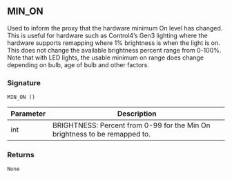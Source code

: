 ## MIN\_ON

Used to inform the proxy that the hardware minimum On level has changed.  This is useful for hardware such as Control4’s Gen3 lighting where the hardware supports remapping where 1% brightness is when the light is on.  This does not change the available brightness percent range from 0-100%.  Note that with LED lights, the  usable minimum on range does change depending on bulb, age of bulb and other factors.  

### Signature

`MIN_ON ()`



| Parameter | Description |
| --- | --- |
| int | BRIGHTNESS: Percent from 0-99 for the Min On brightness to be remapped to. |


### Returns

`None`
